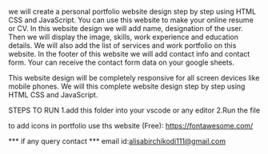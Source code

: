 we will create a personal portfolio website design step by step using HTML CSS and JavaScript. You can use this website to make your online resume or CV. In this website design we will add name, designation of the user. Then we will display the image, skills, work experience and education details. We will also add the list of services and work portfolio on this website. In the footer of this website we will add contact info and contact form. Your can receive the contact form data on your google sheets.

This website design will be completely responsive for all screen devices like mobile phones. We will this complete website design step by step using HTML CSS and JavaScript.

STEPS TO RUN
1.add this folder into your vscode or any editor 
2.Run the file

to add icons in portfolio use ths website (Free): https://fontawesome.com/

*** if any query contact ***
email id:alisabirchikodi111@gmail.com

